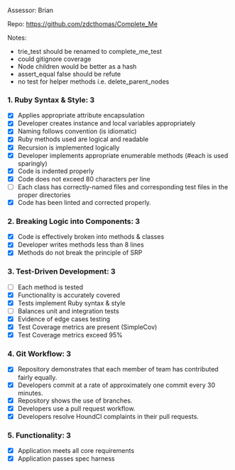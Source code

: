 Assessor: Brian

Repo: https://github.com/zdcthomas/Complete_Me

Notes:

* trie_test should be renamed to complete_me_test
* could gitignore coverage
* Node children would be better as a hash
* assert_equal false should be refute
* no test for helper methods i.e. delete_parent_nodes


### 1. Ruby Syntax & Style: 3

- [x] Applies appropriate attribute encapsulation  
- [x] Developer creates instance and local variables appropriately
- [x] Naming follows convention (is idiomatic)
- [x] Ruby methods used are logical and readable  
- [x] Recursion is implemented logically
- [x] Developer implements appropriate enumerable methods (#each is used sparingly)
- [x] Code is indented properly
- [x] Code does not exceed 80 characters per line
- [ ] Each class has correctly-named files and corresponding test files in the proper directories
- [x] Code has been linted and corrected properly.

### 2. Breaking Logic into Components: 3

- [x] Code is effectively broken into methods & classes
- [x] Developer writes methods less than 8 lines
- [x] Methods do not break the principle of SRP

### 3. Test-Driven Development: 3

- [ ] Each method is tested  
- [x] Functionality is accurately covered
- [x] Tests implement Ruby syntax & style   
- [ ] Balances unit and integration tests
- [x] Evidence of edge cases testing
- [x] Test Coverage metrics are present (SimpleCov)
- [x] Test Coverage metrics exceed 95%

### 4. Git Workflow: 3

- [x] Repository demonstrates that each member of team has contributed fairly equally.
- [x] Developers commit at a rate of approximately one commit every 30 minutes.
- [x] Repository shows the use of branches.
- [x] Developers use a pull request workflow.
- [x] Developers resolve HoundCI complaints in their pull requests.

### 5. Functionality: 3

- [x] Application meets all core requirements
- [x] Application passes spec harness
